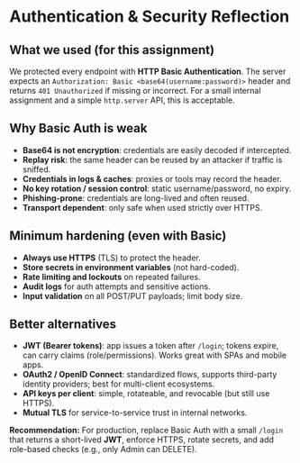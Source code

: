 # Authentication & Security Reflection

## What we used (for this assignment)
We protected every endpoint with **HTTP Basic Authentication**. The server expects an `Authorization: Basic <base64(username:password)>` header and returns `401 Unauthorized` if missing or incorrect. For a small internal assignment and a simple `http.server` API, this is acceptable.

## Why Basic Auth is weak
- **Base64 is not encryption**: credentials are easily decoded if intercepted.
- **Replay risk**: the same header can be reused by an attacker if traffic is sniffed.
- **Credentials in logs & caches**: proxies or tools may record the header.
- **No key rotation / session control**: static username/password, no expiry.
- **Phishing-prone**: credentials are long-lived and often reused.
- **Transport dependent**: only safe when used strictly over HTTPS.

## Minimum hardening (even with Basic)
- **Always use HTTPS** (TLS) to protect the header.
- **Store secrets in environment variables** (not hard-coded).
- **Rate limiting and lockouts** on repeated failures.
- **Audit logs** for auth attempts and sensitive actions.
- **Input validation** on all POST/PUT payloads; limit body size.

## Better alternatives
- **JWT (Bearer tokens)**: app issues a token after `/login`; tokens expire, can carry claims (role/permissions). Works great with SPAs and mobile apps.
- **OAuth2 / OpenID Connect**: standardized flows, supports third-party identity providers; best for multi-client ecosystems.
- **API keys per client**: simple, rotateable, and revocable (but still use HTTPS).
- **Mutual TLS** for service-to-service trust in internal networks.

**Recommendation:** For production, replace Basic Auth with a small `/login` that returns a short-lived **JWT**, enforce HTTPS, rotate secrets, and add role-based checks (e.g., only Admin can DELETE).
